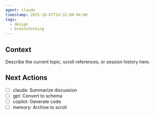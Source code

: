 ```yaml
---
agent: claude
timestamp: 2025-10-07T14:32:00-04:00
tags:
  - design
  - brainstorming
---
```


## Context

Describe the current topic, scroll references, or session history here.

## Next Actions

- [ ] claude: Summarize discussion
- [ ] gpt: Convert to schema
- [ ] copilot: Generate code
- [ ] memory: Archive to scroll
